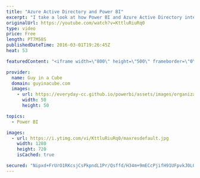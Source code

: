 ```yaml
---
title: "Azure Active Directory and Power BI"
excerpt: "I take a look at how Power BI and Azure Active Directory interact.  Really it is more about Azure Active Directory and how do you get users into AAD.  This came up as I get pinged a lot from folks wondering how they can use AAD with Power BI, not necessarily realizing that it is already there.  http://blogs.technet.com/b/powerbisupport/archive/2015/09/15/azure-active-directory-and-power-bi.aspx"
originalUrl: https://youtube.com/watch?v=KttluRiuRq0
type: video
price: Free
length: PT7M58S
publishedDateTime: 2016-03-01T19:26:45Z
heat: 53

featuredContent: "<iframe width=\"800\" height=\"500\" frameborder=\"0\" src=\"https://www.youtube.com/embed/KttluRiuRq0\" allow=\"accelerometer; autoplay; encrypted-media; gyroscope; picture-in-picture\" allowfullscreen></iframe>"

provider:
  name: Guy in a Cube
  domain: guyinacube.com
  images:
    - url: https://everyday-cc.github.io/powerbi/assets/images/organizations/guyinacube.com-50x50.jpg
      width: 50
      height: 50

topics:
  - Power BI

images:
  - url: https://i.ytimg.com/vi/KttluRiuRq0/maxresdefault.jpg
    width: 1280
    height: 720
    isCached: true

secured: "Nipxd+FrUrO1RKcsjCsPkpndL1Pr/Qsffd/H34m+9mECcPjifH91UFpvkJ0LQwsc8sHM4q5l1Dzz6FR95ARjY3rRUMIVmx3c4H3YXeX9JaFLqyKxeQp0GKNMrr/D4kJLpUQR2WeizC66pvk+q2vKQs+n8GleoIfLhR8Ss0zq7/NWgidROJawZxCodm9c7spPnQxXRLdLog7Nf78rfThIC62yLMVY4yqbLarqDhc5PVZIyCNcv+OjDG3sEDCUlgBARdM8CzM1wEEoj+IBmiKPQJN5pGavC8npqIy6Is+sglPqRy+yGIiXjsdA3tDb4kTePAkqrQy2kW6bG5UmN/BkBCe/ZQSdOU6YzKHwaCcEFC4QeypO4qH/Bloao4TjZZLjX+7CstgG21gCuzyz4jGFZAv+fksfLXf61p6uAc4Hdi0=;n88CnpplzM+R4JZaWGIwzw=="
---
```


